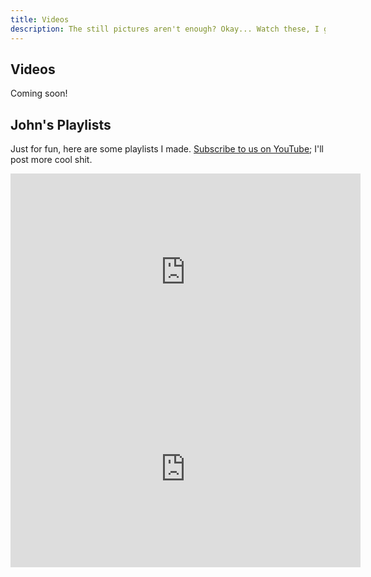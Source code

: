 ```yaml
---
title: Videos
description: The still pictures aren't enough? Okay... Watch these, I guess?
--- 
```


## Videos

Coming soon!


## John's Playlists

Just for fun, here are some playlists I made. [Subscribe to us on YouTube](https://www.youtube.com/channel/UCAgntbIlnXuy4FfX1u6FRBA?sub_confirmation=1); I'll post
more cool shit.

<iframe width="560" height="315" src="https://www.youtube.com/embed/videoseries?list=PLU_uuWRwU41_O5xrooZ7B4pOFBXtSP9z8" frameborder="0" allowfullscreen></iframe>

<iframe width="560" height="315" src="https://www.youtube.com/embed/videoseries?list=PLU_uuWRwU41931c0QbA8FINopgzyvZDDh" frameborder="0" allowfullscreen></iframe>
